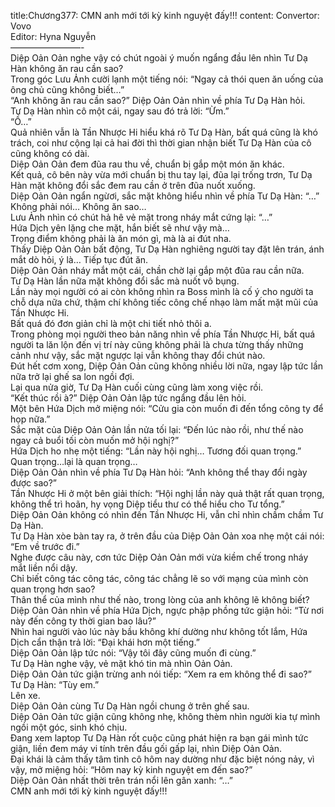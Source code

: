 title:Chương377: CMN anh mới tới kỳ kinh nguyệt đấy!!!
content:
Convertor: Vovo<br>Editor: Hyna Nguyễn<br>————————-<br>Diệp Oản Oản nghe vậy có chút ngoài ý muốn ngẩng đầu lên nhìn Tư Dạ Hàn không ăn rau cần sao?<br>Trong góc Lưu Ảnh cười lạnh một tiếng nói: “Ngay cả thói quen ăn uống của ông chủ cũng không biết…”<br>“Anh không ăn rau cần sao?” Diệp Oản Oản nhìn về phía Tư Dạ Hàn hỏi.<br>Tư Dạ Hàn nhìn cô một cái, ngay sau đó trả lời: “Ừm.”<br>“Ồ…”<br>Quả nhiên vẫn là Tần Nhược Hi hiểu khá rõ Tư Dạ Hàn, bất quá cũng là khó trách, coi như cộng lại cả hai đời thì thời gian nhận biết Tư Dạ Hàn của cô cũng không có dài.<br>Diệp Oản Oản đem đũa rau thu về, chuẩn bị gắp một món ăn khác.<br>Kết quả, cô bên này vừa mới chuẩn bị thu tay lại, đũa lại trống trơn, Tư Dạ Hàn mặt không đổi sắc đem rau cần ở trên đũa nuốt xuống.<br>Diệp Oản Oản ngẩn ngừơi, sắc mặt không hiểu nhìn về phía Tư Dạ Hàn: “…”<br>Không phải nói… Không ăn sao…<br>Lưu Ảnh nhìn có chút hả hê vẻ mặt trong nháy mắt cứng lại: “…”<br>Hứa Dịch yên lặng che mặt, hắn biết sẽ như vậy mà…<br>Trọng điểm không phải là ăn món gì, mà là ai đút nha.<br>Thấy Diệp Oản Oản bất động, Tư Dạ Hàn nghiêng người tay đặt lên trán, ánh mắt dò hỏi, ý là… Tiếp tục đút ăn.<br>Diệp Oản Oản nháy mắt một cái, chần chờ lại gắp một đũa rau cần nữa.<br>Tư Dạ Hàn lần nữa mặt không đổi sắc mà nuốt vô bụng.<br>Lần này mọi người có ai còn không nhìn ra Boss mình là cố ý cho người ta chỗ dựa nữa chứ, thậm chí không tiếc công chế nhạo làm mất mặt mũi của Tần Nhược Hi.<br>Bất quá đó đơn giản chỉ là một chi tiết nhỏ thôi a.<br>Trong phòng mọi người theo bản năng nhìn về phía Tần Nhược Hi, bất quá người ta lăn lộn đến vị trí này cũng không phải là chưa từng thấy những cảnh như vậy, sắc mặt ngược lại vẫn không thay đổi chút nào.<br>Đút hết cơm xong, Diệp Oản Oản cũng không nhiều lời nữa, ngay lập tức lần nữa trở lại ghế sa lon ngồi đợi.<br>Lại qua nửa giờ, Tư Dạ Hàn cuối cùng cũng làm xong việc rồi.<br>“Kết thúc rồi à?” Diệp Oản Oản lập tức ngẩng đầu lên hỏi.<br>Một bên Hứa Dịch mở miệng nói: “Cửu gia còn muốn đi đến tổng công ty để họp nữa.”<br>Sắc mặt của Diệp Oản Oản lần nửa tối lại: “Đến lúc nào rồi, như thế nào ngay cả buổi tối còn muốn mở hội nghị?”<br>Hứa Dịch ho nhẹ một tiếng: “Lần này hội nghị… Tương đối quan trọng.”<br>Quan trọng…lại là quan trọng…<br>Diệp Oản Oản nhìn về phía Tư Dạ Hàn hỏi: “Anh không thể thay đổi ngày được sao?”<br>Tần Nhược Hi ở một bên giải thích: “Hội nghị lần này quả thật rất quan trọng, không thể trì hoãn, hy vọng Diệp tiểu thư có thể hiểu cho Tư tổng.”<br>Diệp Oản Oản không có nhìn đến Tần Nhược Hi, vẫn chỉ nhìn chầm chầm Tư Dạ Hàn.<br>Tư Dạ Hàn xòe bàn tay ra, ở trên đầu của Diệp Oản Oản xoa nhẹ một cái nói: “Em về trước đi.”<br>Nghe được câu này, cơn tức Diệp Oản Oản mới vừa kiềm chế trong nháy mắt liền nổi dậy.<br>Chỉ biết công tác công tác, công tác chẳng lẽ so với mạng của mình còn quan trọng hơn sao?<br>Thân thể của mình như thế nào, trong lòng của anh không lẽ không biết?<br>Diệp Oản Oản nhìn về phía Hứa Dịch, ngực phập phồng tức giận hỏi: “Từ nơi này đến công ty thời gian bao lâu?”<br>Nhìn hai người vào lúc này bầu không khí dường như không tốt lắm, Hứa Dịch cẩn thận trả lời: “Đại khái hơn một tiếng.”<br>Diệp Oản Oản lập tức nói: “Vậy tôi đây cũng muốn đi cùng.”<br>Tư Dạ Hàn nghe vậy, vẻ mặt khó tin mà nhìn Oản Oản.<br>Diệp Oản Oản tức giận trừng anh nói tiếp: “Xem ra em không thể đi sao?”<br>Tư Dạ Hàn: “Tùy em.”<br>Lên xe.<br>Diệp Oản Oản cùng Tư Dạ Hàn ngồi chung ở trên ghế sau.<br>Diệp Oản Oản tức giận cũng không nhẹ, không thèm nhìn người kia tự mình ngồi một góc, sinh khó chịu.<br>Đang xem laptop Tư Dạ Hàn rốt cuộc cũng phát hiện ra bạn gái mình tức giận, liền đem máy vi tính trên đầu gối gấp lại, nhìn Diệp Oản Oản.<br>Đại khái là cảm thấy tâm tình cô hôm nay dường như đặc biệt nóng nảy, vì vậy, mở miệng hỏi: “Hôm nay kỳ kinh nguyệt em đến sao?”<br>Diệp Oản Oản nhất thời trên trán nổi lên gân xanh: “…”<br>CMN anh mới tới kỳ kinh nguyệt đấy!!!